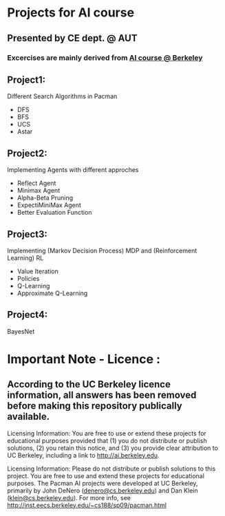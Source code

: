 # Projects for AI course 
## Presented by CE dept. @ AUT 
### Excercises are mainly derived from [AI course @ Berkeley](http://ai.berkeley.edu/)

## Project1:
Different Search Algorithms in Pacman 
- DFS
- BFS
- UCS
- Astar
 
## Project2:
Implementing Agents with different approches
- Reflect Agent
- Minimax Agent
- Alpha-Beta Pruning
- ExpectiMiniMax Agent
- Better Evaluation Function

## Project3:
Implementing (Markov Decision Process) MDP and (Reinforcement Learning) RL
- Value Iteration
- Policies
- Q-Learning
- Approximate Q-Learning

## Project4:
BayesNet 

# Important Note - Licence :
## According to the UC Berkeley licence information, all answers has been removed before making this repository publically available.

Licensing Information:  You are free to use or extend these projects for educational purposes provided that (1) you do not distribute or publish solutions, (2) you retain this notice, and (3) you provide clear attribution to UC Berkeley, including a link to http://ai.berkeley.edu.

Licensing Information: Please do not distribute or publish solutions to this project. You are free to use and extend these projects for educational purposes. The Pacman AI projects were developed at UC Berkeley, primarily by John DeNero (denero@cs.berkeley.edu) and Dan Klein (klein@cs.berkeley.edu). For more info, see http://inst.eecs.berkeley.edu/~cs188/sp09/pacman.html